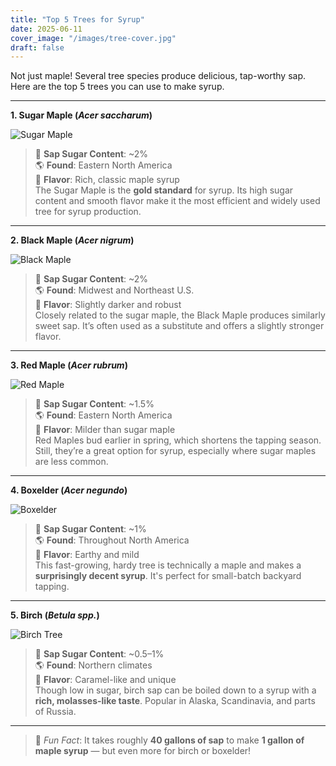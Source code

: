 ```yaml
---
title: "Top 5 Trees for Syrup"
date: 2025-06-11
cover_image: "/images/tree-cover.jpg"
draft: false
---
```


Not just maple! Several tree species produce delicious, tap-worthy sap. Here are the top 5 trees you can use to make syrup.

---

**1. Sugar Maple (_Acer saccharum_)**  

<img src="/images/tree01.jpg" alt="Sugar Maple" class="article-image">

> 🍁 **Sap Sugar Content**: ~2%  
> 🌎 **Found**: Eastern North America  
> 🧴 **Flavor**: Rich, classic maple syrup  
The Sugar Maple is the **gold standard** for syrup. Its high sugar content and smooth flavor make it the most efficient and widely used tree for syrup production.

---

**2. Black Maple (_Acer nigrum_)**  

<img src="/images/tree02.jpg" alt="Black Maple" class="article-image">

> 🍁 **Sap Sugar Content**: ~2%  
> 🌎 **Found**: Midwest and Northeast U.S.  
> 🧴 **Flavor**: Slightly darker and robust  
Closely related to the sugar maple, the Black Maple produces similarly sweet sap. It’s often used as a substitute and offers a slightly stronger flavor.

---

**3. Red Maple (_Acer rubrum_)**  

<img src="/images/tree03.jpg" alt="Red Maple" class="article-image">

> 🍁 **Sap Sugar Content**: ~1.5%  
> 🌎 **Found**: Eastern North America  
> 🧴 **Flavor**: Milder than sugar maple  
Red Maples bud earlier in spring, which shortens the tapping season. Still, they’re a great option for syrup, especially where sugar maples are less common.

---

**4. Boxelder (_Acer negundo_)**  

<img src="/images/tree04.jpg" alt="Boxelder" class="article-image">

> 🍁 **Sap Sugar Content**: ~1%  
> 🌎 **Found**: Throughout North America  
> 🧴 **Flavor**: Earthy and mild  
This fast-growing, hardy tree is technically a maple and makes a **surprisingly decent syrup**. It's perfect for small-batch backyard tapping.

---

**5. Birch (_Betula spp._)**  

<img src="/images/tree05.jpg" alt="Birch Tree" class="article-image">

> 🍁 **Sap Sugar Content**: ~0.5–1%  
> 🌎 **Found**: Northern climates  
> 🧴 **Flavor**: Caramel-like and unique  
Though low in sugar, birch sap can be boiled down to a syrup with a **rich, molasses-like taste**. Popular in Alaska, Scandinavia, and parts of Russia.

---

> 🌳 *Fun Fact*: It takes roughly **40 gallons of sap** to make **1 gallon of maple syrup** — but even more for birch or boxelder!

